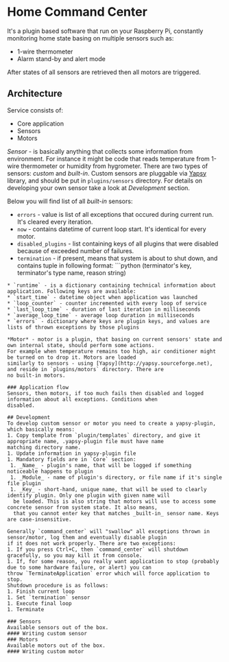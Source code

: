 # Home Command Center
It's a plugin based software that run on your Raspberry Pi, constantly monitoring home state basing on multiple sensors
such as:
* 1-wire thermometer
* Alarm stand-by and alert mode

After states of all sensors are retrieved then all motors are triggered.
 
## Architecture
Service consists of:
* Core application
* Sensors
* Motors

*Sensor* - is basically anything that collects some information from environment. For instance it might be code that
reads temperature from 1-wire thermometer or humidity from hygrometer. There are two types of sensors: _custom_ and
_built-in_. Custom sensors are pluggable via [Yapsy](http://yapsy.sourceforge.net) library, and should be put in
`plugins/sensors` directory. For details on developing your own sensor take a look at _Development_ section.

Below you will find list of all _built-in_ sensors:
* `errors` - value is list of all exceptions that occured during current run. It's cleared every iteration.
* `now` - contains datetime of current loop start. It's identical for every motor.
* `disabled_plugins` - list containing keys of all plugins that were disabled because of exceeded number of failures.
* `termination` - if present, means that system is about to shut down, and contains tuple in following format: ```python
 (terminator's key, terminator's type name, reason string)
 ```
* `runtime` - is a dictionary containing technical information about application. Following keys are available:
 * `start_time` - datetime object when application was launched
 * `loop_counter` - counter incremented with every loop of service
 * `last_loop_time` - duration of last iteration in milliseconds
 * `average_loop_time` - average loop duration in milliseconds
 * `errors` - dictionary where keys are plugin keys, and values are lists of thrown exceptions by those plugins

*Motor* - motor is a plugin, that basing on current sensors' state and own internal state, should perform some actions.
 For example when temperature remains too high, air conditioner might be turned on to drop it. Motors are loaded 
 similarly to sensors - using [Yapsy](http://yapsy.sourceforge.net), and reside in `plugins/motors` directory. There are
 no built-in motors.

### Application flow
Sensors, then motors, if too much fails then disabled and logged information about all exceptions. Conditions when
disabled.

## Development
To develop custom sensor or motor you need to create a yapsy-plugin, which basically means:
1. Copy template from `plugin/templates` directory, and give it appropriate name, .yapsy-plugin file must have name
 matching directory name.
1. Update information in yapsy-plugin file
 1. Mandatory fields are in `Core` section:
  1. _Name_ - plugin's name, that will be logged if something noticeable happens to plugin
  1. _Module_ - name of plugin's directory, or file name if it's single file plugin
  1. _Key_ - short-hand, unique name, that will be used to clearly identify plugin. Only one plugin with given name will
   be loaded. This is also string that motors will use to access some concrete sensor from system state. It also means,
   that you cannot enter key that matches _built-in_ sensor name. Keys are case-insensitive.

Generally `command_center` will "swallow" all exceptions thrown in sensor/motor, log them and eventually disable plugin 
if it does not work properly. There are two exceptions:
1. If you press Ctrl+C, then `command_center` will shutdown gracefully, so you may kill it from console.
1. If, for some reason, you really want application to stop (probably due to some hardware failure, or alert) you can
throw `TerminateApplication` error which will force application to stop.
Shutdown procedure is as follows:
1. Finish current loop
1. Set `termination` sensor
1. Execute final loop
1. Terminate

### Sensors
Available sensors out of the box.
#### Writing custom sensor
### Motors
Available motors out of the box.
#### Writing custom motor
